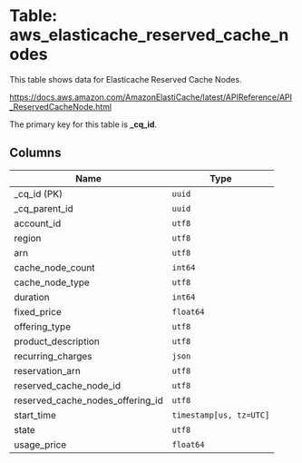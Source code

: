 # Table: aws_elasticache_reserved_cache_nodes

This table shows data for Elasticache Reserved Cache Nodes.

https://docs.aws.amazon.com/AmazonElastiCache/latest/APIReference/API_ReservedCacheNode.html

The primary key for this table is **_cq_id**.

## Columns

| Name          | Type          |
| ------------- | ------------- |
|_cq_id (PK)|`uuid`|
|_cq_parent_id|`uuid`|
|account_id|`utf8`|
|region|`utf8`|
|arn|`utf8`|
|cache_node_count|`int64`|
|cache_node_type|`utf8`|
|duration|`int64`|
|fixed_price|`float64`|
|offering_type|`utf8`|
|product_description|`utf8`|
|recurring_charges|`json`|
|reservation_arn|`utf8`|
|reserved_cache_node_id|`utf8`|
|reserved_cache_nodes_offering_id|`utf8`|
|start_time|`timestamp[us, tz=UTC]`|
|state|`utf8`|
|usage_price|`float64`|